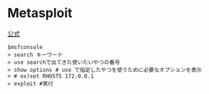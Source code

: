 # Metasploit
[公式](https://www.metasploit.com/)

```
$msfconsole
> search キーワード
> use searchで出てきた使いたいやつの番号
> show options # use で指定したやつを使うために必要なオプションを表示
> # ex)set RHOSTS 172.0.0.1
> exploit #実行
```

